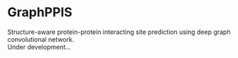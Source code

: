 # GraphPPIS
Structure-aware protein-protein interacting site prediction using deep graph convolutional network.  
Under development...  
